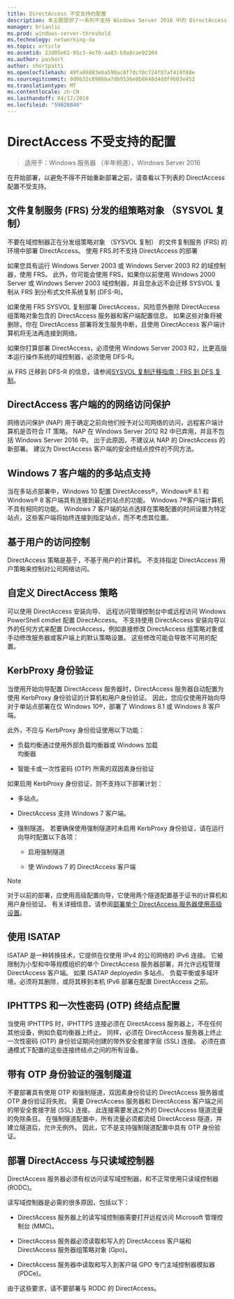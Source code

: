 ```yaml
---
title: DirectAccess 不受支持的配置
description: 本主题提供了一系列不支持 Windows Server 2016 中的 DirectAccess 配置。
manager: brianlic
ms.prod: windows-server-threshold
ms.technology: networking-da
ms.topic: article
ms.assetid: 23d05e61-95c3-4e70-aa83-b9a8cae92304
ms.author: pashort
author: shortpatti
ms.openlocfilehash: 49fa86883e6a590ac8f7dcf0c724f87af419f88e
ms.sourcegitcommit: 0d0b32c8986ba7db9536e0b8648d4ddf9b03e452
ms.translationtype: MT
ms.contentlocale: zh-CN
ms.lasthandoff: 04/17/2019
ms.locfileid: "59828848"
---
```

# <a name="directaccess-unsupported-configurations"></a>DirectAccess 不受支持的配置

>适用于：Windows 服务器 （半年频道），Windows Server 2016

在开始部署，以避免不得不开始重新部署之前，请查看以下列表的 DirectAccess 配置不受支持。  

## <a name="bkmk_frs"></a>文件复制服务 (FRS) 分发的组策略对象 （SYSVOL 复制）  
不要在域控制器正在分发组策略对象 （SYSVOL 复制） 的文件复制服务 (FRS) 的环境中部署 DirectAccess。 使用 FRS.时不支持 DirectAccess 的部署  
  
如果您具有运行 Windows Server 2003 或 Windows Server 2003 R2 的域控制器，使用 FRS。 此外，你可能会使用 FRS，如果你以前使用 Windows 2000 Server 或 Windows Server 2003 域控制器，并且您永远不会迁移 SYSVOL 复制从 FRS 到分布式文件系统复制 (DFS-R)。  
  
如果使用 FRS SYSVOL 复制部署 DirectAccess，风险意外删除 DirectAccess 组策略对象包含的 DirectAccess 服务器和客户端配置信息。 如果这些对象将被删除，你在 DirectAccess 部署将发生服务中断，且使用 DirectAccess 客户端计算机将无法再连接到网络。  
  
如果你打算部署 DirectAccess，必须使用 Windows Server 2003 R2，比更高版本运行操作系统的域控制器，必须使用 DFS-R。  
  
从 FRS 迁移到 DFS-R 的信息，请参阅[SYSVOL 复制迁移指南：FRS 到 DFS 复制](https://technet.microsoft.com/library/dd640019(v=ws.10).aspx)。  
  
## <a name="bkmk_nap"></a>DirectAccess 客户端的的网络访问保护  
网络访问保护 (NAP) 用于确定之前向他们授予对公司网络的访问，远程客户端计算机是否符合 IT 策略。 NAP 在 Windows Server 2012 R2 中已弃用，并且不包括 Windows Server 2016 中。 出于此原因，不建议从 NAP 的 DirectAccess 的新部署。 建议为 DirectAccess 客户端的安全终结点控件的不同方法。  
  
## <a name="bkmk_multi"></a>Windows 7 客户端的的多站点支持  
当在多站点部署中，Windows 10 配置 DirectAccess&reg;，Windows&reg; 8.1 和 Windows&reg; 8 客户端具有连接到最近的站点的功能。  Windows 7&reg;客户端计算机不具有相同的功能。 Windows 7 客户端的站点选择在策略配置的时间设置为特定站点，这些客户端将始终连接到指定站点，而不考虑其位置。  
  
## <a name="bkmk_user"></a>基于用户的访问控制  
DirectAccess 策略是基于，不基于用户的计算机。 不支持指定 DirectAccess 用户策略来控制对公司网络访问。  
  
## <a name="bkmk_policy"></a>自定义 DirectAccess 策略  
可以使用 DirectAccess 安装向导、 远程访问管理控制台中或远程访问 Windows PowerShell cmdlet 配置 DirectAccess。 不支持使用 DirectAccess 安装向导以外的任何方式来配置 DirectAccess，例如直接修改 DirectAccess 组策略对象或手动修改服务器或客户端上的默认策略设置。 这些修改可能会导致不可用的配置。  
  
## <a name="bkmk_kerb"></a>KerbProxy 身份验证  
当使用开始向导配置 DirectAccess 服务器时，DirectAccess 服务器自动配置为使用 KerbProxy 身份验证的计算机和用户身份验证。 因此，您应仅使用开始向导对于单站点部署在仅 Windows 10&reg;，部署了 Windows 8.1 或 Windows 8 客户端。  
  
此外，不应与 KerbProxy 身份验证使用以下功能：  
  
-   负载均衡通过使用外部负载均衡器或 Windows 加载   
    均衡器  
  
-   智能卡或一次性密码 (OTP) 所需的双因素身份验证  
  
如果启用 KerbProxy 身份验证，则不支持以下部署计划：  
  
-   多站点。  
  
-   DirectAccess 支持 Windows 7 客户端。  
  
-   强制隧道。 若要确保使用强制隧道时未启用 KerbProxy 身份验证，请在运行向导时配置以下各项：  
  
    -   启用强制隧道  
  
    -   使 Windows 7 的 DirectAccess 客户端  
  
> [!NOTE]  
> 对于以前的部署，应使用高级配置向导，它使用两个隧道配置基于证书的计算机和用户身份验证。 有关详细信息，请参阅[部署单个 DirectAccess 服务器使用高级设置](../../remote-access/directaccess/single-server-advanced/Deploy-a-Single-DirectAccess-Server-with-Advanced-Settings.md)。  
  
## <a name="bkmk_isa"></a>使用 ISATAP  
ISATAP 是一种转换技术，它提供在仅使用 IPv4 的公司网络的 IPv6 连接。 它被限制为小型和中等规模组织的单个 DirectAccess 服务器部署，并允许远程管理 DirectAccess 客户端。 如果 ISATAP deployedin 多站点、 负载平衡或多域环境，必须将其删除，或将其移到本机 IPv6 部署在配置 DirectAccess 之前。  
  
## <a name="bkmk_iphttps"></a>IPHTTPS 和一次性密码 (OTP) 终结点配置  
当使用 IPHTTPS 时，IPHTTPS 连接必须在 DirectAccess 服务器上，不在任何其他设备，例如负载均衡器上终止。 同样，必须在 DirectAccess 服务器上终止一次性密码 (OTP) 身份验证期间创建的带外安全套接字层 (SSL) 连接。 必须在直通模式下配置的这些连接终结点之间的所有设备。  
  
## <a name="bkmk_ft"></a>带有 OTP 身份验证的强制隧道  
不要部署具有使用 OTP 和强制隧道，双因素身份验证的 DirectAccess 服务器或 OTP 身份验证将失败。 需要 DirectAccess 服务器和 DirectAccess 客户端之间的带安全套接字层 (SSL) 连接。 此连接需要发送之外的 DirectAccess 隧道流量的免除条目。 在强制隧道配置中，所有流量必须都流经 DirectAccess 隧道，并建立隧道后，允许无例外。 因此，它不是支持强制隧道配置中具有 OTP 身份验证。  
  
## <a name="bkmk_rodc"></a>部署 DirectAccess 与只读域控制器  
DirectAccess 服务器必须有权访问读写域控制器，和不正常使用只读域控制器 (RODC)。  
  
读写域控制器是必需的很多原因，包括以下：  
  
-   DirectAccess 服务器上的读写域控制器需要打开远程访问 Microsoft 管理控制台 (MMC)。  
  
-   DirectAccess 服务器必须读取和写入的 DirectAccess 客户端和 DirectAccess 服务器组策略对象 (Gpo)。  
  
-   DirectAccess 服务器中读取和写入到客户端 GPO 专门主域控制器模拟器 (PDCe)。  
  
由于这些要求，请不要部署与 RODC 的 DirectAccess。  
  


